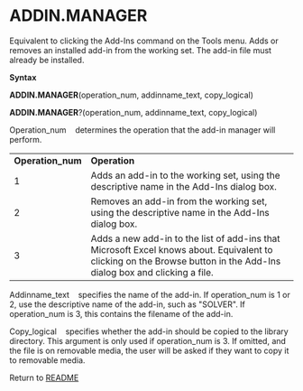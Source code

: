 # ADDIN.MANAGER

Equivalent to clicking the Add-Ins command on the Tools menu. Adds or
removes an installed add-in from the working set. The add-in file must
already be installed.

**Syntax**

**ADDIN.MANAGER**(operation\_num, addinname\_text, copy\_logical)

**ADDIN.MANAGER**?(operation\_num, addinname\_text, copy\_logical)

Operation\_num&nbsp;&nbsp;&nbsp;&nbsp;determines the operation that the
add-in manager will perform.

|                    |                                                                                                                                                                       |
| ------------------ | --------------------------------------------------------------------------------------------------------------------------------------------------------------------- |
| **Operation\_num** | **Operation**                                                                                                                                                         |
| 1                  | Adds an add-in to the working set, using the descriptive name in the Add-Ins dialog box.                                                                              |
| 2                  | Removes an add-in from the working set, using the descriptive name in the Add-Ins dialog box.                                                                         |
| 3                  | Adds a new add-in to the list of add-ins that Microsoft Excel knows about. Equivalent to clicking on the Browse button in the Add-Ins dialog box and clicking a file. |

Addinname\_text&nbsp;&nbsp;&nbsp;&nbsp;specifies the name of the add-in.
If operation\_num is 1 or 2, use the descriptive name of the add-in,
such as "SOLVER". If operation\_num is 3, this contains the filename of
the add-in.

Copy\_logical&nbsp;&nbsp;&nbsp;&nbsp;specifies whether the add-in should
be copied to the library directory. This argument is only used if
operation\_num is 3. If omitted, and the file is on removable media, the
user will be asked if they want to copy it to removable media.



Return to [README](README.md)

